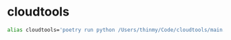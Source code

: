 # cloudtools

```bash
alias cloudtools='poetry run python /Users/thinmy/Code/cloudtools/main.py'
```